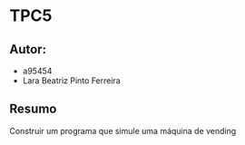 # TPC5
## Autor:
- a95454
- Lara Beatriz Pinto Ferreira

## Resumo
Construir um programa que simule uma máquina de vending